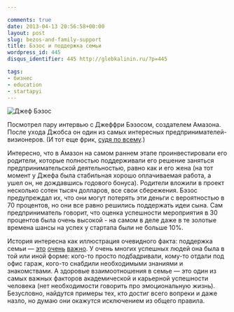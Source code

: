 ```yaml
---

comments: true
date: 2013-04-13 20:56:58+00:00
layout: post
slug: bezos-and-family-support
title: Бэзос и поддержка семьи
wordpress_id: 445
disqus_identifier: 445 http://glebkalinin.ru/?p=445

tags:
- бизнес
- education
- startapyi
---
```


![Джеф Бэзос](http://www.glebkalinin.ru/wp-content/uploads/2013/04/0403_jeff-bezos-amazon_8001-500x246.jpg)

Посмотрел пару интервью с Джеффри Бэзосом, создателем Амазона. После ухода Джобса он один из самых интересных предпринимателей-визионеров. (И тот еще фрик, [судя по всему](http://mashable.com/2012/11/30/jeff-bezos-10000-year-clock/).) 

Интересно, что в Амазон на самом раннем этапе проинвестировали его родители, которые полностью поддерживали его решение заняться предпринимательской деятельностью, равно как и его жена (на тот момент у Джефа была стабильная хорошо оплачиваемая работа, а ушел он, не дождавшись годового бонуса). Родители вложили в проект несколько сотен тысяч долларов, все свои сбережения. Бэзос предупреждал их, что они могут потерять эти деньги с вероятностью в 70 процентов, но они все равно решились поддержать идеи сына. Сам предприниматель говорит, что оценка успешности мероприятия в 30 процентов была очень высокой - на самом в деле даже в те золотые времена шансы на успех у стартапа  были не больше 10%. 

История интересна как иллюстрация очевидного факта: поддержка семьи — [это](http://family.jrank.org/pages/10/Academic-Achievement-Family-Influences.html) [очень](http://www.sciencedaily.com/releases/2012/10/121010112540.htm) [важно](http://www.familyfacts.org/briefs/28/parental-involvement-and-childrens-academic-success). У очень многих успешных людей она была в той или иной форме: кого-то просто подбадривали, кому-то отдали под офис гараж, кого-то снабдили необходимыми знаниями и знакомствами. А здоровые взаимоотношения в семье — это один из самых важных факторов академической и карьерной успешности человека (нет необходимости говорить про эмоциональную жизнь). Безусловно, найдутся примеры тех, кто достиг всего вопреки и даже назло, но думаю они окажутся исключением из общего правила.
